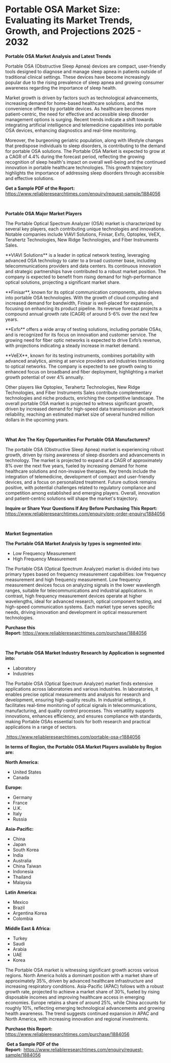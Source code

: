 <p><h1>Portable OSA Market Size: Evaluating its Market Trends, Growth, and Projections 2025 - 2032</h1></p><p><strong>Portable OSA Market Analysis and Latest Trends</strong></p>
<p><p>Portable OSA (Obstructive Sleep Apnea) devices are compact, user-friendly tools designed to diagnose and manage sleep apnea in patients outside of traditional clinical settings. These devices have become increasingly popular due to the rising prevalence of sleep apnea and growing consumer awareness regarding the importance of sleep health. </p><p>Market growth is driven by factors such as technological advancements, increasing demand for home-based healthcare solutions, and the convenience offered by portable devices. As healthcare becomes more patient-centric, the need for effective and accessible sleep disorder management options is surging. Recent trends indicate a shift towards integrating artificial intelligence and telemedicine capabilities into portable OSA devices, enhancing diagnostics and real-time monitoring. </p><p>Moreover, the burgeoning geriatric population, along with lifestyle changes that predispose individuals to sleep disorders, is contributing to the demand for portable OSA solutions. The Portable OSA Market is expected to grow at a CAGR of 4.4% during the forecast period, reflecting the growing recognition of sleep health's impact on overall well-being and the continued innovation in portable healthcare technologies. This growth trajectory highlights the importance of addressing sleep disorders through accessible and effective solutions.</p></p>
<p><strong>Get a Sample PDF of the Report:&nbsp;</strong> <a href="https://www.reliableresearchtimes.com/enquiry/request-sample/1884056?utm_campaign=3298&utm_medium=2&utm_source=Github&utm_content=ia&utm_term=16042025&utm_id=portable-osa">https://www.reliableresearchtimes.com/enquiry/request-sample/1884056</a></p>
<p>&nbsp;</p>
<p><strong>Portable OSA Major Market Players</strong></p>
<p><p>The Portable Optical Spectrum Analyzer (OSA) market is characterized by several key players, each contributing unique technologies and innovations. Notable companies include VIAVI Solutions, Finisar, Exfo, Optoplex, VeEX, Terahertz Technologies, New Ridge Technologies, and Fiber Instruments Sales.</p><p>**VIAVI Solutions** is a leader in optical network testing, leveraging advanced OSA technology to cater to a broad customer base, including telecommunications providers and data centers. Its continuous innovation and strategic partnerships have contributed to a robust market position. The company is expected to benefit from rising demand for high-performance optical solutions, projecting a significant market share.</p><p>**Finisar**, known for its optical communication components, also delves into portable OSA technologies. With the growth of cloud computing and increased demand for bandwidth, Finisar is well-placed for expansion, focusing on enhancing its product pipeline. Its revenue forecast projects a compound annual growth rate (CAGR) of around 5-6% over the next few years.</p><p>**Exfo** offers a wide array of testing solutions, including portable OSAs, and is recognized for its focus on innovation and customer service. The growing need for fiber optic networks is expected to drive Exfo’s revenue, with projections indicating a steady increase in market demand.</p><p>**VeEX**, known for its testing instruments, combines portability with advanced analytics, aiming at service providers and industries transitioning to optical networks. The company is expected to see growth owing to enhanced focus on broadband and fiber deployment, highlighting a market growth potential of over 4% annually.</p><p>Other players like Optoplex, Terahertz Technologies, New Ridge Technologies, and Fiber Instruments Sales contribute complementary technologies and niche products, enriching the competitive landscape. The overall portable OSA market is projected to witness significant growth, driven by increased demand for high-speed data transmission and network reliability, reaching an estimated market size of several hundred million dollars in the upcoming years.</p></p>
<p>&nbsp;</p>
<p><strong>What Are The Key Opportunities For Portable OSA Manufacturers?</strong></p>
<p><p>The portable OSA (Obstructive Sleep Apnea) market is experiencing robust growth, driven by rising awareness of sleep disorders and advancements in technology. The market is projected to expand at a CAGR of approximately 8% over the next five years, fueled by increasing demand for home healthcare solutions and non-invasive therapies. Key trends include the integration of telemedicine, development of compact and user-friendly devices, and a focus on personalized treatment. Future outlook remains positive, with potential challenges related to regulatory compliance and competition among established and emerging players. Overall, innovation and patient-centric solutions will shape the market's trajectory.</p></p>
<p><strong>Inquire or Share Your Questions If Any Before Purchasing This Report:</strong> <a href="https://www.reliableresearchtimes.com/enquiry/pre-order-enquiry/1884056?utm_campaign=3298&utm_medium=2&utm_source=Github&utm_content=ia&utm_term=16042025&utm_id=portable-osa">https://www.reliableresearchtimes.com/enquiry/pre-order-enquiry/1884056</a></p>
<p>&nbsp;</p>
<p><strong>Market Segmentation</strong></p>
<p><strong>The Portable OSA Market Analysis by types is segmented into:</strong></p>
<p><ul><li>Low Frequency Measurement</li><li>High Frequency Measurement</li></ul></p>
<p><p>The Portable OSA (Optical Spectrum Analyzer) market is divided into two primary types based on frequency measurement capabilities: low frequency measurement and high frequency measurement. Low frequency measurement devices focus on analyzing signals in the lower wavelength ranges, suitable for telecommunications and industrial applications. In contrast, high frequency measurement devices operate at higher wavelengths, ideal for advanced research, optical component testing, and high-speed communication systems. Each market type serves specific needs, driving innovation and development in optical measurement technologies.</p></p>
<p><strong>Purchase this Report:&nbsp;</strong><a href="https://www.reliableresearchtimes.com/purchase/1884056?utm_campaign=3298&utm_medium=2&utm_source=Github&utm_content=ia&utm_term=16042025&utm_id=portable-osa">https://www.reliableresearchtimes.com/purchase/1884056</a></p>
<p>&nbsp;</p>
<p><strong>The Portable OSA Market Industry Research by Application is segmented into:</strong></p>
<p><ul><li>Laboratory</li><li>Industries</li></ul></p>
<p><p>The Portable OSA (Optical Spectrum Analyzer) market finds extensive applications across laboratories and various industries. In laboratories, it enables precise optical measurements and analysis for research and development, ensuring high-quality results. In industrial settings, it facilitates real-time monitoring of optical signals in telecommunications, manufacturing, and quality control processes. This versatility supports innovations, enhances efficiency, and ensures compliance with standards, making Portable OSAs essential tools for both research and practical applications in a range of sectors.</p></p>
<p><a href="https://www.reliableresearchtimes.com/portable-osa-r1884056?utm_campaign=3298&utm_medium=2&utm_source=Github&utm_content=ia&utm_term=16042025&utm_id=portable-osa">&nbsp;https://www.reliableresearchtimes.com/portable-osa-r1884056</a></p>
<p><strong>In terms of Region, the Portable OSA Market Players available by Region are:</strong></p>
<p>
    <p> <strong> North America: </strong>
        <ul>
            <li>United States</li>
            <li>Canada</li>
        </ul>
        </p> 
    <p> <strong> Europe: </strong>
        <ul>
            <li>Germany</li>
            <li>France</li>
            <li>U.K.</li>
            <li>Italy</li>
            <li>Russia</li>
        </ul>
        </p> 
    <p> <strong> Asia-Pacific: </strong>
        <ul>
            <li>China</li>
            <li>Japan</li>
            <li>South Korea</li>
            <li>India</li>
            <li>Australia</li>
            <li>China Taiwan</li>
            <li>Indonesia</li>
            <li>Thailand</li>
            <li>Malaysia</li>
        </ul>
        </p> 
    <p> <strong> Latin America: </strong>
        <ul>
            <li>Mexico</li>
            <li>Brazil</li>
            <li>Argentina Korea</li>
            <li>Colombia</li>
        </ul>
        </p> 
    <p> <strong> Middle East & Africa: </strong>
        <ul>
            <li>Turkey</li>
            <li>Saudi</li>
            <li>Arabia</li>
            <li>UAE</li>
            <li>Korea</li>
        </ul>
    </p>
    </p>
<p><p>The Portable OSA market is witnessing significant growth across various regions. North America holds a dominant position with a market share of approximately 35%, driven by advanced healthcare infrastructure and increasing respiratory conditions. Asia-Pacific (APAC) follows with a robust growth rate, projected to achieve a market share of 30%, fueled by rising disposable incomes and improving healthcare access in emerging economies. Europe retains a share of around 25%, while China accounts for roughly 10%, reflecting emerging technological advancements and growing health awareness. The trend suggests continued expansion in APAC and North America, with increasing innovation and regional investments.</p></p>
<p><strong>Purchase this Report: </strong><a href="https://www.reliableresearchtimes.com/purchase/1884056?utm_campaign=3298&utm_medium=2&utm_source=Github&utm_content=ia&utm_term=16042025&utm_id=portable-osa">https://www.reliableresearchtimes.com/purchase/1884056</a></p>
<p>&nbsp;<strong>Get a Sample PDF of the Report:&nbsp;&nbsp;</strong><a href="https://www.reliableresearchtimes.com/enquiry/request-sample/1884056?utm_campaign=3298&utm_medium=2&utm_source=Github&utm_content=ia&utm_term=16042025&utm_id=portable-osa">https://www.reliableresearchtimes.com/enquiry/request-sample/1884056</a></p>
<p><strong></strong></p>
<p><p></p><p></p><p></p></p>